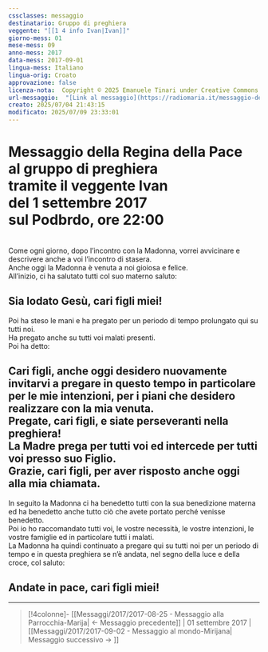 ```yaml
---
cssclasses: messaggio
destinatario: Gruppo di preghiera
veggente: "[[1 4 info Ivan|Ivan]]"
giorno-mess: 01
mese-mess: 09
anno-mess: 2017
data-mess: 2017-09-01
lingua-mess: Italiano
lingua-orig: Croato
approvazione: false
licenza-nota:  Copyright © 2025 Emanuele Tinari under Creative Commons BY-NC-SA 4.0 https://creativecommons.org/licenses/by-nc-sa/4.0/
url-messaggio:  "[Link al messaggio](https://radiomaria.it/messaggio-del-1-settembre-2017/)"
creato: 2025/07/04 21:43:15
modificato: 2025/07/09 23:33:01
---
```


# Messaggio della Regina della Pace<br>al gruppo di preghiera<br>tramite il veggente Ivan<br>del 1 settembre 2017<br>sul Podbrdo, ore 22:00

<br>Come ogni giorno, dopo l’incontro con la Madonna, vorrei avvicinare e descrivere anche a voi l’incontro di stasera.<br>Anche oggi la Madonna è venuta a noi gioiosa e felice.<br>All’inizio, ci ha salutato tutti col suo materno saluto:
## Sia lodato Gesù, cari figli miei!
Poi ha steso le mani e ha pregato per un periodo di tempo prolungato qui su tutti noi.<br>Ha pregato anche su tutti voi malati presenti.<br>Poi ha detto:
## Cari figli, anche oggi desidero nuovamente invitarvi a pregare in questo tempo in particolare per le mie intenzioni, per i piani che desidero realizzare con la mia venuta.<br>Pregate, cari figli, e siate perseveranti nella preghiera!<br>La Madre prega per tutti voi ed intercede per tutti voi presso suo Figlio.<br>Grazie, cari figli, per aver risposto anche oggi alla mia chiamata.
In seguito la Madonna ci ha benedetto tutti con la sua benedizione materna ed ha benedetto anche tutto ciò che avete portato perché venisse benedetto.<br>Poi io ho raccomandato tutti voi, le vostre necessità, le vostre intenzioni, le vostre famiglie ed in particolare tutti i malati.<br>La Madonna ha quindi continuato a pregare qui su tutti noi per un periodo di tempo e in questa preghiera se n’è andata, nel segno della luce e della croce, col saluto:
## Andate in pace, cari figli miei!

***

> [!4colonne]- [[Messaggi/2017/2017-08-25 - Messaggio alla Parrocchia-Marija| ← Messaggio precedente]] | 01 settembre 2017 | [[Messaggi/2017/2017-09-02 - Messaggio al mondo-Mirijana| Messaggio successivo → ]]